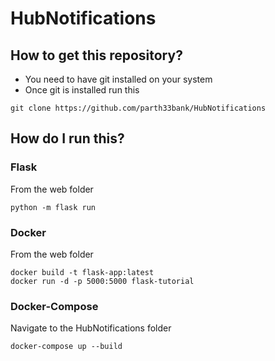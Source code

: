 # HubNotifications

## How to get this repository?
- You need to have git installed on your system
- Once git is installed run this
```
git clone https://github.com/parth33bank/HubNotifications
```

## How do I run this?

### Flask
From the web folder
```
python -m flask run
```

### Docker
From the web folder
```
docker build -t flask-app:latest
docker run -d -p 5000:5000 flask-tutorial
```

### Docker-Compose
Navigate to the HubNotifications folder
```
docker-compose up --build
```
